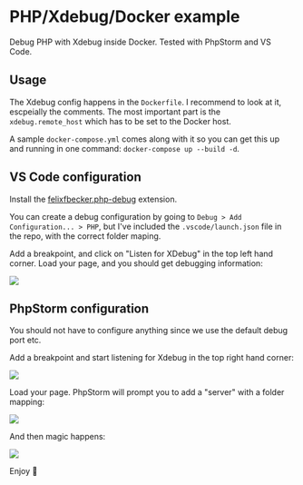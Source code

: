 # PHP/Xdebug/Docker example

Debug PHP with Xdebug inside Docker. Tested with PhpStorm and VS Code.

## Usage

The Xdebug config happens in the `Dockerfile`. I recommend to look at it, escpeially the comments. The most important part is the `xdebug.remote_host` which has to be set to the Docker host.

 A sample `docker-compose.yml` comes along with it so you can get this up and running in one command: `docker-compose up --build -d`.

## VS Code configuration

Install the [felixfbecker.php-debug](https://marketplace.visualstudio.com/items?itemName=felixfbecker.php-debug) extension.

You can create a debug configuration by going to `Debug > Add Configuration... > PHP`, but I've included the `.vscode/launch.json` file in the repo, with the correct folder maping.

Add a breakpoint, and click on "Listen for XDebug" in the top left hand corner. Load your page, and you should get debugging information:

![](https://i.imgur.com/B8dnAj7.png)

## PhpStorm configuration

You should not have to configure anything since we use the default debug port etc.

Add a breakpoint and start listening for Xdebug in the top right hand corner:

![](https://i.imgur.com/05hPG89.png)

Load your page. PhpStorm will prompt you to add a "server" with a folder mapping:

![](https://i.imgur.com/Z846Zoh.png)

And then magic happens:

![](https://i.imgur.com/yUnpilx.png)

Enjoy 👋
